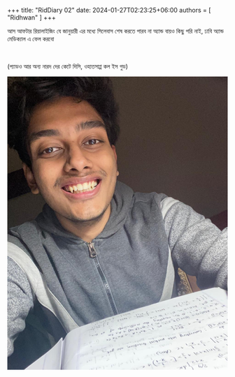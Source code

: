 +++
title: "RidDiary 02"
date: 2024-01-27T02:23:25+06:00
authors = [ "Ridhwan" ]
+++


আস আফটার রিয়ালাইজিং যে জানুয়ারী এর মধ্যে সিলেবাস শেষ করতে পারব না অ্যান্ড বায়ও কিছু পরি নাই, ঢাবি অ্যান্ড মেডিক্যাল এ ফেল করবো

<br>

(প্যাডও আর অন্য নারদ দের কেটে দিসি, ওহাতসাপ্প কল ইস গুড)

![ImgA](/images/IntegrationByPartsTodo.jpg)
